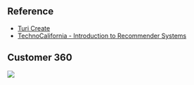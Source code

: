 ## Reference

* [Turi Create](https://github.com/apple/turicreate)
* [TechnoCalifornia - Introduction to Recommender Systems](http://technocalifornia.blogspot.com/2014/08/introduction-to-recommender-systems-4.html?m=1&from=singlemessage&isappinstalled=0)

## Customer 360
![](https://github.com/geoffreylink/Projects/blob/master/02%20Recommender%20Systems/images/Customer360.png)
